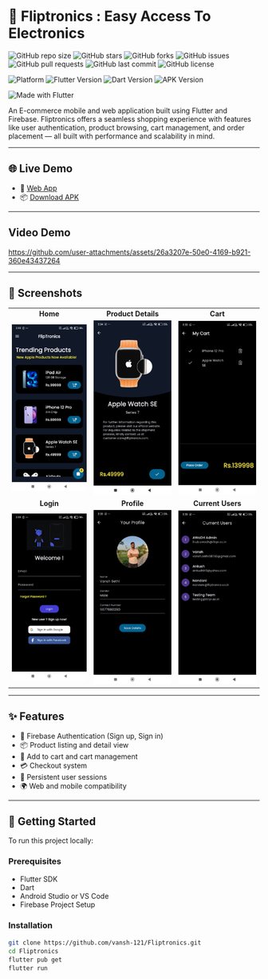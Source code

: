 # 📱 Fliptronics : Easy Access To Electronics

![GitHub repo size](https://img.shields.io/github/repo-size/vansh-121/Fliptronics?style=flat-square)
![GitHub stars](https://img.shields.io/github/stars/vansh-121/Fliptronics?style=flat-square)
![GitHub forks](https://img.shields.io/github/forks/vansh-121/Fliptronics?style=flat-square)
![GitHub issues](https://img.shields.io/github/issues/vansh-121/Fliptronics?style=flat-square)
![GitHub pull requests](https://img.shields.io/github/issues-pr/vansh-121/Fliptronics?style=flat-square)
![GitHub last commit](https://img.shields.io/github/last-commit/vansh-121/Fliptronics?style=flat-square)
![GitHub license](https://img.shields.io/github/license/vansh-121/Fliptronics?style=flat-square)

![Platform](https://img.shields.io/badge/platform-flutter-blue?logo=flutter&style=flat-square)
![Flutter Version](https://img.shields.io/badge/flutter-v3.19.1-blue?logo=flutter&style=flat-square)
![Dart Version](https://img.shields.io/badge/dart-v3.3.1-blue?logo=dart&style=flat-square)
![APK Version](https://img.shields.io/badge/version-1.0.0-blueviolet?style=flat-square)

![Made with Flutter](https://img.shields.io/badge/Made%20with-Flutter-1f425f.svg?style=flat-square&logo=flutter)


An E-commerce mobile and web application built using Flutter and Firebase. Fliptronics offers a seamless shopping experience with features like user authentication, product browsing, cart management, and order placement — all built with performance and scalability in mind.

---

## 🌐 Live Demo

- 🔗 [Web App](https://fliptronics.web.app/)
- 📦 [Download APK](https://drive.google.com/file/d/1Vn66T3rnYDEkQABozTN5pRUpSoR22w2v/view)

---

## Video Demo 


https://github.com/user-attachments/assets/26a3207e-50e0-4169-b921-360e43437264



---

## 📸 Screenshots

<div align="center">

<table>
  <tr>
    <td align="center"><b>Home</b></td>
    <td align="center"><b>Product Details</b></td>
    <td align="center"><b>Cart</b></td>
  </tr>
  <tr>
    <td><img src="assets/screenshots/home.jpg" alt="Home" width="250"/></td>
    <td><img src="assets/screenshots/about.jpg" alt="Product Details" width="250"/></td>
    <td><img src="assets/screenshots/cart.jpg" alt="Cart" width="250"/></td>
  </tr>
  <tr>
    <td align="center"><b>Login</b></td>
    <td align="center"><b>Profile</b></td>
    <td align="center"><b>Current Users</b></td>
  </tr>
  <tr>
    <td><img src="assets/screenshots/login .jpg" alt="Login" width="250"/></td>
    <td><img src="assets/screenshots/user_details.jpg" alt="Profile" width="250"/></td>
    <td><img src="assets/screenshots/users.jpg" alt="History" width="250"/></td>
  </tr>
</table>

</div>

---

## ✨ Features

- 🔐 Firebase Authentication (Sign up, Sign in)
- 📦 Product listing and detail view
- 🛒 Add to cart and cart management
- 💳 Checkout system
- 🔄 Persistent user sessions
- 🌍 Web and mobile compatibility

---

## 🚀 Getting Started

To run this project locally:

### Prerequisites

- Flutter SDK
- Dart
- Android Studio or VS Code
- Firebase Project Setup

### Installation

```bash
git clone https://github.com/vansh-121/Fliptronics.git
cd Fliptronics
flutter pub get
flutter run
